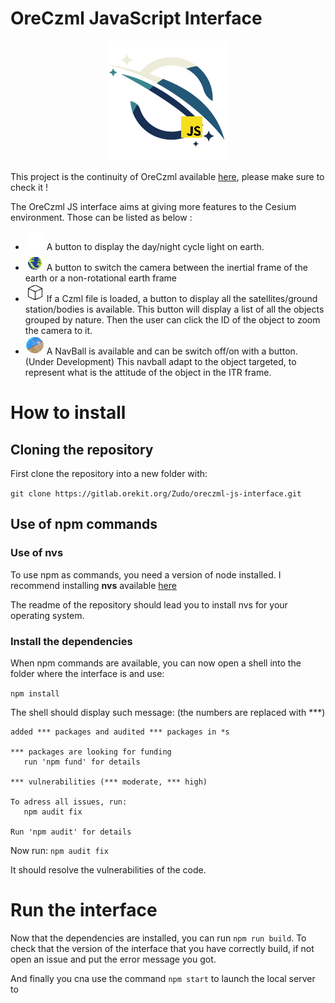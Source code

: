 # OreCzml JavaScript Interface

<p align="center">
  <img src=https://github.com/Zudokakikuto/OreCzml-JS-Interface/blob/main/src/iconOreCzml%20JS.png?raw=true alt=""/>
</p>

This project is the continuity of OreCzml available [here](https://github.com/Zudokakikuto/OreCZML), please make sure to check it !

The OreCzml JS interface aims at giving more features to the Cesium environment. Those can be listed as below :
* ![Lights](https://github.com/Zudokakikuto/OreCzml-JS-Interface/blob/main/public/buttons-display/light.png?raw=true) A button to display the day/night cycle light on earth. 
* ![ITRF](https://github.com/Zudokakikuto/OreCzml-JS-Interface/blob/main/public/buttons-display/ITRF.png?raw=true) A button to switch the camera between the inertial frame of the earth or a non-rotational earth frame
* ![Objects](https://github.com/Zudokakikuto/OreCzml-JS-Interface/blob/main/public/buttons-display/objects.png?raw=true) If a Czml file is loaded, a button to display all the satellites/ground station/bodies is available. This button will display a list of all the objects grouped by nature. Then the user can click the ID of the object to zoom the camera to it.
* ![NavBall](https://github.com/Zudokakikuto/OreCzml-JS-Interface/blob/main/public/buttons-display/navball.png?raw=true) A NavBall is available and can be switch off/on with a button. (Under Development) This navball adapt to the object targeted, to represent what is the attitude of the object in the ITR frame.

# How to install

## Cloning the repository
First clone the repository into a new folder with:

`git clone https://gitlab.orekit.org/Zudo/oreczml-js-interface.git`

## Use of npm commands

### Use of nvs
To use npm as commands, you need a version of node installed.
I recommend installing **nvs** available [here](https://github.com/jasongin/nvs)

The readme of the repository should lead you to install nvs for your operating system.


### Install the dependencies

When npm commands are available, you can now open a shell into the folder where the interface is and use:

`npm install`

The shell should display such message: (the numbers are replaced with ***)
```shell
added *** packages and audited *** packages in *s

*** packages are looking for funding
   run 'npm fund' for details

*** vulnerabilities (*** moderate, *** high)

To adress all issues, run:
   npm audit fix
   
Run 'npm audit' for details
```

Now run:
`npm audit fix`

It should resolve the vulnerabilities of the code.

# Run the interface

Now that the dependencies are installed, you can run `npm run build`. To check that the version of the interface that you have correctly build, if not open an issue and put the error message you got.

And finally you cna use the command `npm start` to launch the local server to


